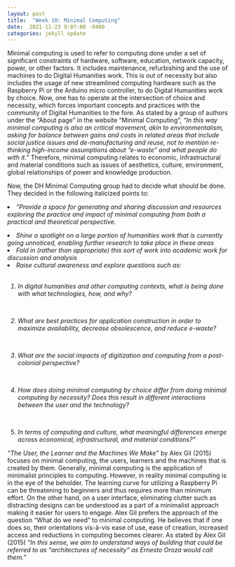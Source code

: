 ```yaml
---
layout: post
title:  "Week 10: Minimal Computing"
date:  2021-11-23 9:07:00 -0400
categories: jekyll update
---
```


<style>
div{
  text-align: justify;
  text-justify: inter-word;
}
</style>

<p>Minimal computing is used to refer to computing done under a set of significant constraints of hardware, software, education, network capacity, power, or other factors. It includes maintenance, refurbishing and the use of machines to do Digital Humanities work. This is out of necessity but also includes the usage of new streamlined computing hardware such as the Raspberry Pi or the Arduino micro controller, to do Digital Humanities work by choice. Now, one has to operate at the intersection of choice and necessity, which forces important concepts and practices with the community of Digital Humanities to the fore. As stated by a group of authors under the “About page” in the website “Minimal Computing”, <i>“In this way minimal computing is also an critical movement, akin to environmentalism, asking for balance between gains and costs in related areas that include social justice issues and de-manufacturing and reuse, not to mention re-thinking high-income assumptions about “e-waste” and what people do with it.”</i> Therefore, minimal computing relates to economic, infrastructural and material conditions such as issues of aesthetics, culture, environment, global relationships of power and knowledge production.</p>

<p>Now, the DH Minimal Computing group had to decide what should be done. They decided in the following italicized points to:

<i><li>“Provide a space for generating and sharing discussion and resources exploring the practice and impact of minimal computing from both a practical and theoretical perspective.</li>
<li>Shine a spotlight on a large portion of humanities work that is currently going unnoticed, enabling further research to take place in these areas</li>
<li>Fold in (rather than appropriate) this sort of work into academic work for discussion and analysis</li>
<li>Raise cultural awareness and explore questions such as:</li><br>

1. In digital humanities and other computing contexts, what is being done with what technologies, how, and why?
<br>

2. What are best practices for application construction in order to maximize availability, decrease obsolescence, and reduce e-waste?
<br>

3. What are the social impacts of digitization and computing from a post-colonial perspective?
<br>

4. How does doing minimal computing by choice differ from doing minimal computing by necessity? Does this result in different interactions between the user and the technology?
<br>

5. In terms of computing and culture, what meaningful differences emerge across economical, infrastructural, and material conditions?”</i></p>

<p><i>“The User, the Learner and the Machines We Make”</i> by Alex Gil &lpar;2015&rpar; focuses on minimal computing, the users, learners and the machines that is created by them. Generally, minimal computing is the application of minimalist principles to computing. However, in reality minimal computing is in the eye of the beholder.  The learning curve for utilizing a Raspberry Pi can be threatening to beginners and thus requires more than minimum effort. On the other hand, on a user interface, eliminating clutter such as distracting designs can be understood as a part of a minimalist approach making it easier for users to engage. Alex Gil prefers the approach of the question “What do we need” to minimal computing. He believes that if one does so, their orientations vis-à-vis ease of use, ease of creation, increased access and reductions in computing becomes clearer. As stated by Alex Gil &lpar;2015&lpar; <i>“In this sense, we aim to understand ways of building that could be referred to as “architectures of necessity” as Ernesto Oroza would call them.”</i></p>